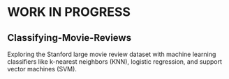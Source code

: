 # WORK IN PROGRESS
## Classifying-Movie-Reviews
Exploring the Stanford large movie review dataset with machine learning classifiers like k-nearest neighbors (KNN), logistic regression, and support vector machines (SVM).

